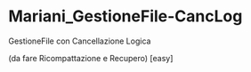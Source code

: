 # Mariani_GestioneFile-CancLog
GestioneFile con Cancellazione Logica


(da fare Ricompattazione e Recupero)
[easy]
